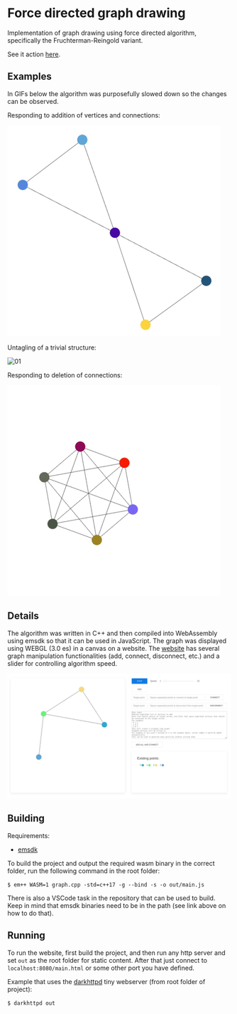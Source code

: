 # Force directed graph drawing

Implementation of graph drawing using force directed algorithm, specifically the Fruchterman-Reingold variant.

See it action [here](https://yatsukha.github.io/force-directed-graph/main.html).

## Examples

In GIFs below the algorithm was purposefully slowed down so the changes can be observed.

Responding to addition of vertices and connections:

![00](gifs/00.gif)

Untagling of a trivial structure:

![01](gifs/01.gif)

Responding to deletion of connections:

![02](gifs/02.gif)

## Details

The algorithm was written in C++ and then compiled into WebAssembly using emsdk so that it can be used in JavaScript. The graph was displayed using WEBGL (3.0 es) in a canvas on a website. The [website](https://yatsukha.github.io/force-directed-graph/main.html) has several graph manipulation functionalities (add, connect, disconnect, etc.) and a slider for controlling algorithm speed.

![website](images/website.png)

## Building

Requirements:
* [emsdk](https://emscripten.org/docs/getting_started/downloads.html)

To build the project and output the required wasm binary in the correct folder, run the following command in the root folder:

```
$ em++ WASM=1 graph.cpp -std=c++17 -g --bind -s -o out/main.js
```

There is also a VSCode task in the repository that can be used to build. Keep in mind that emsdk binaries need to be in the path (see link above on how to do that).

## Running

To run the website, first build the project, and then run any http server and set `out` as the root folder for static content. After that just connect to `localhost:8080/main.html` or some other port you have defined.

Example that uses the [darkhttpd](https://unix4lyfe.org/darkhttpd/) tiny webserver (from root folder of project):

```
$ darkhttpd out
```